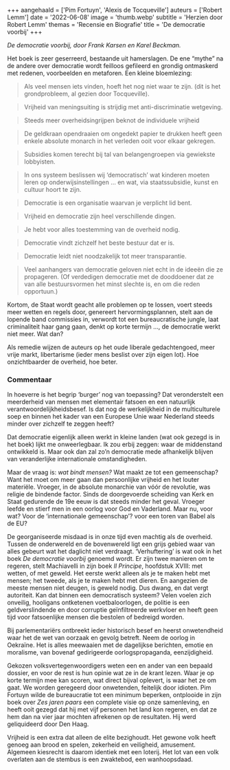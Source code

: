 +++
aangehaald = ['Pim Fortuyn', 'Alexis de Tocqueville']
auteurs = ['Robert Lemm']
date = '2022-06-08'
image = 'thumb.webp'
subtitle = 'Herzien door Robert Lemm'
themas = 'Recensie en Biografie'
title = 'De democratie voorbij'
+++

_De democratie voorbij, door Frank Karsen en Karel Beckman._

Het boek is zeer geserreerd, bestaande uit hamerslagen. De ene “mythe” na de andere over democratie wordt feilloos gefileerd en grondig ontmaskerd met redenen, voorbeelden en metaforen. Een kleine bloemlezing:

>Als veel mensen iets vinden, hoeft het nog niet waar te zijn. (dit is het grondprobleem, al gezien door Tocqueville).

>Vrijheid van meningsuiting is strijdig met anti-discriminatie wetgeving.

>Steeds meer overheidsingrijpen beknot de individuele vrijheid

>De geldkraan opendraaien om ongedekt papier te drukken heeft geen enkele absolute monarch in het verleden ooit voor elkaar gekregen.

>Subsidies komen terecht bij tal van belangengroepen via gewiekste lobbyisten.

>In ons systeem beslissen wij ‘democratisch’ wat kinderen moeten leren op onderwijsinstellingen … en wat, via staatssubsidie,  kunst en cultuur hoort te zijn.

>Democratie is een organisatie waarvan je verplicht lid bent.

>Vrijheid en democratie zijn heel verschillende dingen.

>Je hebt voor alles toestemming van de overheid nodig.

>Democratie vindt zichzelf het beste bestuur dat er is.

>Democratie leidt niet noodzakelijk tot meer transparantie.

>Veel aanhangers van democratie geloven niet echt in de ideeën die ze propageren. (Of verdedigen democratie met de dooddoener dat ze van alle bestuursvormen het minst slechte is, en om die reden opportuun.)

Kortom, de Staat wordt geacht alle problemen op te lossen, voert steeds meer wetten en regels door, genereert hervormingsplannen, stelt  aan de lopende band commissies in, verwordt tot een bureaucratische jungle, laat criminaliteit haar gang gaan, denkt op korte termijn …, de democratie werkt niet meer. Wat dan?

Als remedie wijzen de auteurs op het oude liberale gedachtengoed, meer vrije markt, libertarisme (ieder mens beslist over zijn eigen lot). Hoe onzichtbaarder de overheid, hoe beter.


### Commentaar

In hoeverre is het begrip ‘burger’ nog van toepassing? Dat veronderstelt een meerderheid van mensen met elementair fatsoen en een natuurlijk verantwoordelijkheidsbesef. Is dat nog de werkelijkheid in de multiculturele soep en binnen het kader van een Europese Unie waar Nederland steeds minder over zichzelf te zeggen heeft?  

Dat democratie eigenlijk alleen werkt in kleine landen (wat ook gezegd is in het boek) lijkt me onweerlegbaar. Ik zou erbij zeggen: waar de middenstand ontwikkeld is. Maar ook dan zal zo’n democratie mede afhankelijk blijven van veranderlijke internationale omstandigheden.

Maar de vraag is: _wat bindt mensen?_ Wat maakt ze tot een gemeenschap? Want het moet om meer gaan dan persoonlijke vrijheid en het louter materiële. Vroeger, in de absolute monarchie van vóór de revolutie, was religie de bindende factor. Sinds de doorgevoerde scheiding van Kerk en Staat gedurende de 19e eeuw is dat steeds minder het geval. Vroeger leefde en stierf men in een oorlog voor God en Vaderland. Maar nu, voor wat? Voor de ‘internationale gemeenschap’? voor een toren van Babel als de EU?

De georganiseerde misdaad is in onze tijd even machtig als de overheid. Tussen de onderwereld en de bovenwereld ligt een grijs gebied waar van alles gebeurt wat het daglicht niet verdraagt. ‘Verhuftering’ is wat ook in het boek _De democratie voorbij_ genoemd wordt. Er zijn twee manieren om te regeren, stelt Machiavelli in zijn boek _Il Principe_, hoofdstuk XVIII: met wetten, of met geweld. Het eerste werkt alleen als je te maken hebt met mensen; het tweede, als je te maken hebt met dieren. En aangezien de meeste mensen niet deugen, is geweld nodig. Dus dwang, en dat vergt autoriteit. Kan dat binnen een democratisch systeem?  Velen voelen zich onveilig, hooligans ontketenen voetbaloorlogen, de politie is een geldverslindende en door corruptie geïnfiltreerde werkvloer en heeft geen tijd voor fatsoenlijke mensen die bestolen of bedreigd worden.

Bij parlementariërs ontbreekt ieder historisch besef en heerst onwetendheid waar het de wet van oorzaak en gevolg betreft. Neem de oorlog in Oekraïne. Het is alles meewaaien met de dagelijkse berichten, emotie en moralisme, van bovenaf gedirigeerde oorlogspropaganda, eenzijdigheid. 

Gekozen volksvertegenwoordigers weten een en ander van een bepaald dossier, en voor de rest is hun opinie wat ze in de krant lezen. Waar je op korte termijn mee kan scoren, wat  direct bijval oplevert, is waar het ze om gaat. We worden geregeerd door onwetenden, feitelijk door idioten. Pim Fortuyn wilde de bureaucratie tot een minimum beperken, ontplooide in zijn boek over _Zes jaren paars_ een complete visie op onze samenleving, en heeft ooit gezegd dat hij met vijf personen het land kon regeren, en dat ze hem dan na vier jaar mochten afrekenen op de resultaten. Hij werd geliquideerd door Den Haag.

Vrijheid is een extra dat alleen de elite bezighoudt.  Het gewone volk heeft genoeg aan brood en spelen, zekerheid en veiligheid, amusement. Algemeen kiesrecht is daarom identiek met een loterij. Het lot van een volk overlaten aan de stembus is een zwaktebod, een wanhoopsdaad.
